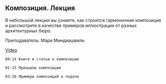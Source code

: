 ## Композиция. Лекция

В небольшой лекции вы узнаете, как строится гармоничная композиция и рассмотрите в качестве примеров иллюстрации от разных архитектурных бюро.

Преподаватель: Мари Миндиашвили.

[Video](https://player.softculture.cc/embed/online/PSH/PSH_25.25.11_L4-8_Mari_Lecture_Composition)

``` chapters
00:14 Книги и статьи о композиции

01:15 Принципы композиции

03:20 Примеры композиций в подаче
```